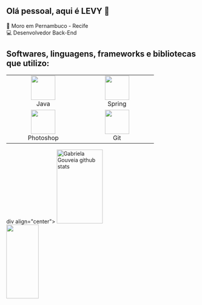 
## Olá pessoal, aqui é LEVY 👋

:pushpin: Moro em Pernambuco - Recife<br>
:computer: Desenvolvedor Back-End<br>



## Softwares, linguagens, frameworks e bibliotecas que utilizo:
<table>
  <tbody>
    <tr>
    <tr>
</td>
      <td width="25%" align="center">
        <img height="64px" src="https://img.icons8.com/color/48/000000/java-coffee-cup-logo.png">
        <br>
        <span>Java</span>
      </td>
      <td width="25%" align="center">
        <img height="64px" src="https://img.icons8.com/color/48/000000/spring-logo.png">
        <br>
        <span>Spring<span>
      </td>
    </tr>
    <tr>
      <td width="25%" align="center">
        <img height="64px" src="https://img.icons8.com/fluent/48/000000/adobe-photoshop.png">
        <br>
        <span>Photoshop</span>
      </td>
      <td width="25%" align="center">
        <img height="64px" src="https://img.icons8.com/color/48/000000/git.png"">
        <br>
        <span>Git</span>
      </td>
    </tr>
  </tbody>
</table>
div align="center">  
  <img width="49%" height="195px" src="https://github-readme-stats.vercel.app/api?username=Crist10044&show_icons=true&theme=github_dark&rank_icon=github&count_private=true&hide_border=true" alt="Gabriela Gouveia github stats" /> 
  <img width="41%" height="195px" src="https://github-readme-stats.vercel.app/api/top-langs/?username=Crist10044&show_icons=true&theme=github_dark&rank_icon=github&count_private=true&hide_border=true" />
</div>  

